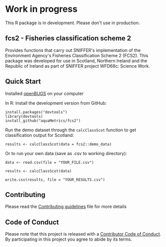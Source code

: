 # Work in progress 

This R package is in development. Please don't use in production.

## fcs2 - Fisheries classification scheme 2

Provides functions that carry out SNIFFER's implementation of the Environment Agency's Fisheries Classification Scheme 2 (FCS2). This package was developed for use in Scotland, Northern Ireland and the Republic of Ireland as part of SNIFFER project WFD68c: Science Work.

## Quick Start

Installed [openBUGS](http://www.openbugs.net/w/Downloads) on your computer 

In R: Install the development version from GitHub:

```
install.packages("devtools")
library(devtools)
install_github("aquaMetrics/fcs2")

```

Run the demo dataset through the `calcClassScot` function to get classification output for Scotland:

```
results <- calcClassScot(data = fcs2::demo_data)
```
Or to run your own data (save as .csv to working directory):

```
data <- read.csv(file = "YOUR_FILE.csv")

results <- calcClassScot(data)

write.csv(results, file = "YOUR_RESULTS.csv")
```

## Contributing 

Please read the [Contributing guidelines](CONTRIBUTING.md) file for more details 


## Code of Conduct

Please note that this project is released with a [Contributor Code of Conduct](CONDUCT.md). By participating in this project you agree to abide by its terms.

